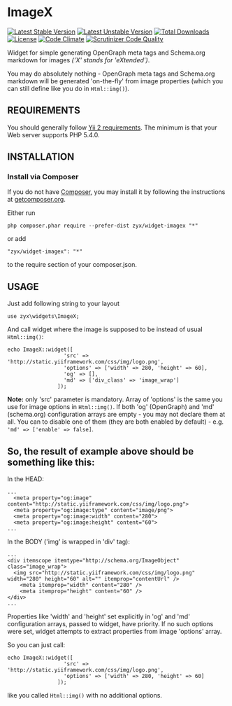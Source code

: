 ImageX
=======

[![Latest Stable Version](https://poser.pugx.org/zyx/widget-imagex/v/stable.png)](https://packagist.org/packages/zyx/widget-imagex)
[![Latest Unstable Version](https://poser.pugx.org/zyx/widget-imagex/v/unstable.png)](https://packagist.org/packages/zyx/widget-imagex)
[![Total Downloads](https://poser.pugx.org/zyx/widget-imagex/downloads.png)](https://packagist.org/packages/zyx/widget-imagex)
[![License](https://poser.pugx.org/zyx/widget-imagex/license.png)](https://packagist.org/packages/zyx/widget-imagex)
[![Code Climate](https://codeclimate.com/github/SDKiller/zyx-widget-imagex.png)](https://codeclimate.com/github/SDKiller/zyx-widget-imagex)
[![Scrutinizer Code Quality](https://scrutinizer-ci.com/g/SDKiller/zyx-widget-imagex/badges/quality-score.png)](https://scrutinizer-ci.com/g/SDKiller/zyx-widget-imagex/)



Widget for simple generating OpenGraph meta tags and Schema.org markdown for images
_('X' stands for 'eXtended')_.

You may do absolutely nothing - OpenGraph meta tags and Schema.org markdown will be generated 'on-the-fly' from image properties (which you can still define like you do in ```Html::img()```).


REQUIREMENTS
------------

You should generally follow [Yii 2 requirements](https://github.com/yiisoft/yii2/blob/master/README.md).
The minimum is that your Web server supports PHP 5.4.0.


INSTALLATION
------------

### Install via Composer

If you do not have [Composer](http://getcomposer.org/), you may install it by following the instructions
at [getcomposer.org](http://getcomposer.org/doc/00-intro.md#installation-nix).

Either run

```
php composer.phar require --prefer-dist zyx/widget-imagex "*"
```

or add

```
"zyx/widget-imagex": "*"
```

to the require section of your composer.json.


USAGE
-----


Just add following string to your layout

```
use zyx\widgets\ImageX;
```

And call widget where the image is supposed to be instead of usual ```Html::img()```:

```
echo ImageX::widget([
                  'src' => 'http://static.yiiframework.com/css/img/logo.png',
                  'options' => ['width' => 280, 'height' => 60],
                  'og' => [],
                  'md' => ['div_class' => 'image_wrap']
                ]);

```

**Note:** only 'src' parameter is mandatory. Array of 'options' is the same you use for image options in ```Html::img()```. If both 'og' (OpenGraph) and 'md' (schema.org) configuration arrays are empty - you may not declare them at all. You can to disable one of them (they are both enabled by default) - e.g. ```'md' => ['enable' => false]```.


So, the result of example above should be something like this:
--------------------------------------------------------------

In the HEAD:

```
...
  <meta property="og:image" content="http://static.yiiframework.com/css/img/logo.png">
  <meta property="og:image:type" content="image/png">
  <meta property="og:image:width" content="280">
  <meta property="og:image:height" content="60">
...

```

In the BODY ('img' is wrapped in 'div' tag):

```
...
<div itemscope itemtype="http://schema.org/ImageObject" class="image_wrap">
  <img src="http://static.yiiframework.com/css/img/logo.png" width="280" height="60" alt="" itemprop="contentUrl" />
	<meta itemprop="width" content="280" />
	<meta itemprop="height" content="60" />
</div>
...

```

Properties like 'width' and 'height' set explicitly in 'og' and 'md' configuration arrays, passed to widget, have priority.
If no such options were set, widget attempts to extract properties from image 'options' array.

So you can just call:

```
echo ImageX::widget([
                  'src' => 'http://static.yiiframework.com/css/img/logo.png',
                  'options' => ['width' => 280, 'height' => 60]
                ]);

```

like you called ```Html::img()``` with no additional options.
